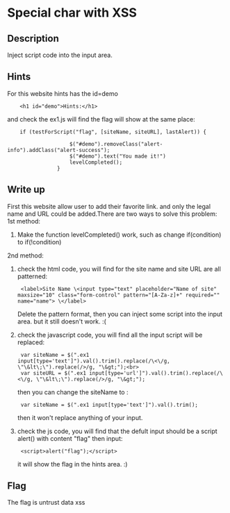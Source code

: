 # Special char with XSS

## Description
Inject script code into the input area.

## Hints
For this website hints has the id=demo
	
		<h1 id="demo">Hints:</h1> 
		
and check the ex1.js will find the flag will show at the same place:
	
		if (testForScript("flag", [siteName, siteURL], lastAlert)) {

                        $("#demo").removeClass("alert-info").addClass("alert-success");
                        $("#demo").text("You made it!")
						levelCompleted();
                    }

## Write up

First this website allow user to add their favorite link. and only the legal name and URL could be added.There are two ways to solve this problem:<br>
1st method:<br>

1. Make the function levelCompleted() work, such as change if(condition) to if(!condition) 
	
2nd method:
1. check the html code, you will find for the site name and site URL are all patterned:
			
		<label>Site Name \<input type="text" placeholder="Name of site" maxsize="10" class="form-control" pattern="[A-Za-z]+" required="" name="name"> \</label>
				
	Delete the pattern format, then you can inject some script into the input area. but it still doesn't work. :(
2. check the javascript code, you will find all the input script will be replaced:
				
		var siteName = $(".ex1 input[type='text']").val().trim().replace(/\<\/g, \"\&lt\;\").replace(/>/g, "\&gt;");<br>
		var siteURL = $(".ex1 input[type='url']").val().trim().replace(/\<\/g, \"\&lt\;\").replace(/>/g, "\&gt;");
				
	then you can change the siteName to :
			
		var siteName = $(".ex1 input[type='text']").val().trim(); 
			
	then it won't replace anything of your input.
					
3. check the js code, you will find that the defult input should be a script alert() with content "flag" then input:
						
		<script>alert("flag");</script>
				
	it will show the flag in the hints area. :)

## Flag
 
The flag is untrust data xss